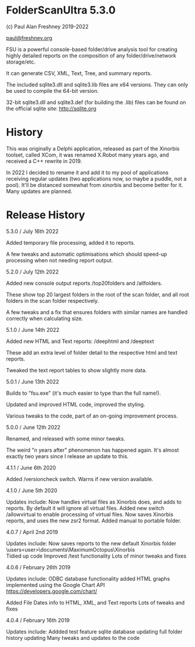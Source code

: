 # FolderScanUltra 5.3.0

(c) Paul Alan Freshney 2019-2022

paul@freshney.org

FSU is a powerful console-based folder/drive analysis tool for creating highly detailed reports on the composition of any folder/drive/network storage/etc.

It can generate CSV, XML, Text, Tree, and summary reports.


The included sqlite3.dll and sqlite3.lib files are x64 versions. They can only be used to compile the 64-bit version.

32-bit sqlite3.dll and sqlite3.def (for building the .lib) files can be found on the official sqlite site: http://sqlite.org


# History 

This was originally a Delphi application, released as part of the Xinorbis toolset, called XCom, it was renamed X.Robot many years ago, and received a C++ rewrite in 2019. 

In 2022 I decided to rename it and add it to my pool of applications receiving regular updates (two applications now, so maybe a puddle, not a pool). It'll be distanced somewhat from xinorbis and become better for it. Many updates are planned.

# Release History

5.3.0 / July 16th 2022

Added temporary file processing, added it to reports.

A few tweaks and automatic optimisations which should speed-up processing when not needing report output.

5.2.0 / July 12th 2022

Added new console output reports /top20folders and /allfolders.

These show top 20 largest folders in the root of the scan folder, and all root folders in the scan folder respectively.

A few tweaks and a fix that ensures folders with similar names are handled correctly when calculating size.

5.1.0 / June 14th 2022

Added new HTML and Text reports: /deephtml and /deeptext

These add an extra level of folder detail to the respective html and text reports.

Tweaked the text report tables to show slightly more data.

5.0.1 / June 13th 2022

Builds to "fsu.exe" (it's much easier to type than the full name!).

Updated and improved HTML code, improved the styling.

Various tweaks to the code, part of an on-going improvement process.

5.0.0 / June 12th 2022

Renamed, and released with some minor tweaks.

The weird "n years after" phenomenon has happened again. It's almost exactly two years since I release an update to this.

4.1.1 / June 6th 2020

Added /versioncheck switch. Warns if new version available.		

4.1.0 / June 5th 2020

Updates include:
Now handles virtual files as Xinorbis does, and adds to reports.
By default it will ignore all virtual files.
Added new switch /allowvirtual to enable processing of virtual files. 
Now saves Xinorbis reports, and uses the new zsr2 format. 
Added manual to portable folder.	

4.0.7 / April 2nd 2019

Updates include:
Now saves reports to the new default Xinorbis folder
\users\<user>\documents\MaximumOctopus\Xinorbis\
Tidied up code
Improved /test functionality
Lots of minor tweaks and fixes

4.0.6 / February 26th 2019

Updates include: 
ODBC database functionality added
HTML graphs implemented using the Google Chart API https://developers.google.com/chart/

Added File Dates info to HTML, XML, and Text reports
Lots of tweaks and fixes 

4.0.4 / February 16th 2019

Updates include: 
Addded test feature
sqlite database updating
full folder history updating
Many tweaks and updates to the code
